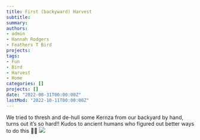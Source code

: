 ```yaml
---
title: First (backyward) Harvest
subtitle: 
summary: 
authors:
- admin
- Hannah Rodgers
- Feathers T Bird
projects:
tags:
- Fun
- Bird
- Harvest
- Home
categories: []
projects: []
date: "2022-08-31T00:00:00Z"
lastMod: "2022-10-11T00:00:00Z"
---
```

We tried to thresh and de-hull some Kernza from our backyard by hand, 
turns out it’s so hard!! Kudos to ancient humans who figured out better 
ways to do this 🤷‍♀️ 
![](./harvest1.png)